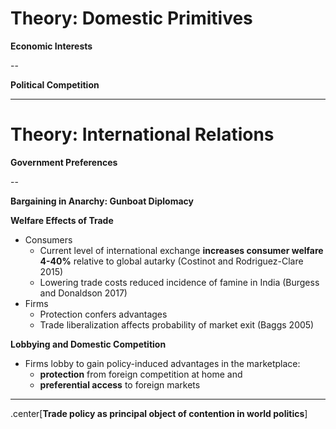 # Theory: Domestic Primitives

**Economic Interests**

--

**Political Competition**

---

# Theory: International Relations

**Government Preferences**

--

**Bargaining in Anarchy: Gunboat Diplomacy**

**Welfare Effects of Trade**

- Consumers
  + Current level of international exchange **increases consumer welfare 4-40%** relative to global autarky (Costinot and Rodriguez-Clare 2015)
  + Lowering trade costs reduced incidence of famine in India (Burgess and Donaldson 2017)
- Firms
  + Protection confers advantages
  + Trade liberalization affects probability of market exit (Baggs 2005)
  
**Lobbying and Domestic Competition**

- Firms lobby to gain policy-induced advantages in the marketplace:
  + **protection** from foreign competition at home and 
  + **preferential access** to foreign markets
  
  
<hr>

.center[**Trade policy as principal object of contention in world politics**]
